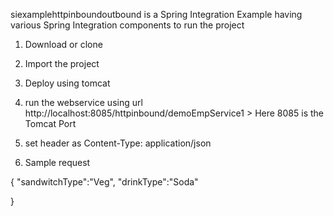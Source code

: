 siexamplehttpinboundoutbound is a Spring Integration Example having various Spring Integration components
to run the project
1. Download or clone
2. Import the project
3. Deploy using tomcat 
4. run the webservice using url 
http://localhost:8085/httpinbound/demoEmpService1   > Here 8085 is the Tomcat Port

5. set header as Content-Type: application/json
6. Sample request 

{
  "sandwitchType":"Veg",
  "drinkType":"Soda"
  
}



